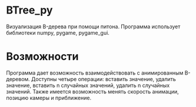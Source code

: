 # BTree_py
Визуализация B-дерева при помощи питона. 
Программа использует библиотеки numpy, pygame, pygame_gui.

# Возможности
Программа дает возможность взаимодействовать с анимированным B-деревом.
Доступны четыре операции: вставить значение, удалить значение,
вставить n случайных значений, удалить n случайных значений.
Также имеется возможность менять скорость анимации, 
позицию камеры и приближение.